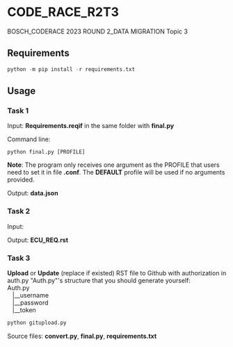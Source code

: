 # CODE_RACE_R2T3

BOSCH_CODERACE 2023 ROUND 2_DATA MIGRATION Topic 3

## Requirements

```python
python -m pip install -r requirements.txt
```

## Usage

### Task 1

Input: **Requirements.reqif** in the same folder with **final.py**

Command line:

```
python final.py [PROFILE]
```
**Note**: The program only receives one argument as the PROFILE that users need to set it in file **.conf**. The **DEFAULT** profile will be used if no arguments provided.

Output: **data.json**

### Task 2
Input:

Output:  **ECU_REQ.rst**

### Task 3

**Upload** or **Update** (replace if existed) RST file to Github with authorization in auth.py
"Auth.py"'s structure that you should generate yourself:\
Auth.py\
&nbsp;&nbsp;   |__username\
&nbsp;&nbsp;   |__password\
&nbsp;&nbsp;   |__token

```python
python gitupload.py
```

Source files: **convert.py**, **final.py**, **requirements.txt**
